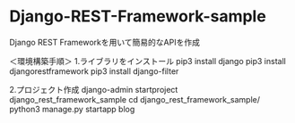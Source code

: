# Django-REST-Framework-sample
Django REST Frameworkを用いて簡易的なAPIを作成

＜環境構築手順＞
1.ライブラリをインストール
pip3 install django
pip3 install djangorestframework
pip3 install django-filter 

2.プロジェクト作成
django-admin startproject django_rest_framework_sample
cd django_rest_framework_sample/
python3 manage.py startapp blog
